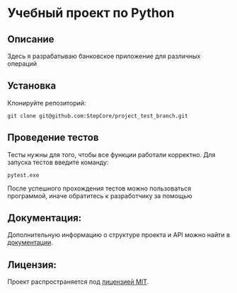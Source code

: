 # Учебный проект по Python
## Описание
Здесь я разрабатываю банковское приложение для различных операций
## Установка
Клонируйте репозиторий:
```
git clone git@github.com:StepCore/project_test_branch.git
```
## Проведение тестов
Тесты нужны для того, чтобы все функции работали корректно.
Для запуска тестов введите команду:
```
pytest.exe
```
После успешного прохождения тестов можно пользоваться программой, иначе обратитесь к разработчику за помощью
## Документация:

Дополнительную информацию о структуре проекта и API можно найти в [документации](docs/README.md).

## Лицензия:

Проект распространяется под [лицензией MIT](LICENSE).
